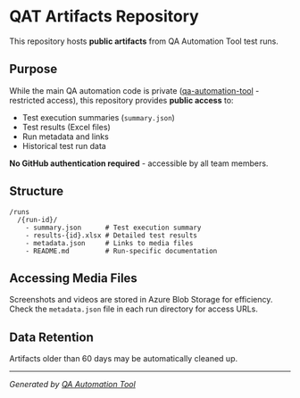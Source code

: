 # QAT Artifacts Repository

This repository hosts **public artifacts** from QA Automation Tool test runs.

## Purpose

While the main QA automation code is private ([qa-automation-tool](https://github.com/rsmedstad/qa-automation-tool) - restricted access), this repository provides **public access** to:
- Test execution summaries (`summary.json`)
- Test results (Excel files)
- Run metadata and links
- Historical test run data

**No GitHub authentication required** - accessible by all team members.

## Structure

```
/runs
  /{run-id}/
    - summary.json      # Test execution summary
    - results-{id}.xlsx # Detailed test results
    - metadata.json     # Links to media files
    - README.md         # Run-specific documentation
```

## Accessing Media Files

Screenshots and videos are stored in Azure Blob Storage for efficiency.
Check the `metadata.json` file in each run directory for access URLs.

## Data Retention

Artifacts older than 60 days may be automatically cleaned up.

---

*Generated by [QA Automation Tool](https://qa-automation-tool.vercel.app/)*
